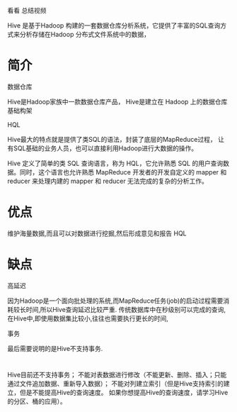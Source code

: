 

看看 总结视频

Hive 是基于Hadoop 构建的一套数据仓库分析系统，它提供了丰富的SQL查询方式来分析存储在Hadoop 分布式文件系统中的数据，


# 简介

数据仓库

Hive是Hadoop家族中一款数据仓库产品，
Hive是建立在 Hadoop 上的数据仓库基础构架

HQL


Hive最大的特点就是提供了类SQL的语法，封装了底层的MapReduce过程，
让有SQL基础的业务人员，也可以直接利用Hadoop进行大数据的操作。


Hive 定义了简单的类 SQL 查询语言，称为 HQL，它允许熟悉 SQL 的用户查询数据。同时，这个语言也允许熟悉 MapReduce 开发者的开发自定义的 mapper 和 reducer 来处理内建的 mapper 和 reducer 无法完成的复杂的分析工作。

# 优点

维护海量数据,而且可以对数据进行挖掘,然后形成意见和报告 HQL


# 缺点

高延迟

因为Hadoop是一个面向批处理的系统,而MapReduce任务(job)的启动过程需要消耗较长时间,所以Hive查询延迟比较严重.
传统数据库中在秒级别可以完成的查询,在Hive中,即使用数据集比较小,往往也需要执行更长的时间,

事务

最后需要说明的是Hive不支持事务.


# 

Hive目前还不支持事务；
不能对表数据进行修改（不能更新、删除、插入；只能通过文件追加数据、重新导入数据）；
不能对列建立索引（但是Hive支持索引的建立，但是不能提高Hive的查询速度。
如果你想提高Hive的查询速度，请学习Hive的分区、桶的应用）。




